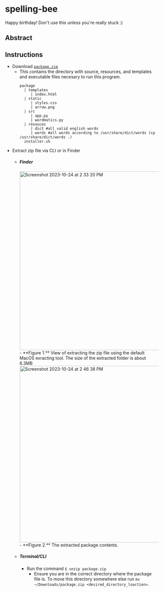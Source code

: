 # spelling-bee
Happy birthday! Don't use this unless you're really stuck :)

## Abstract

## Instructions
- Download [`package.zip`](https://github.com/daus-s/spelling-bee/raw/main/package.zip)
  - This contains the directory with source, resources, and templates and executable files necesary to run this program.
    ```
    package
      | templates
         | index.html
      | static
         | styles.css
         | arrow.png
      | src
         | app.py
         | wordmatics.py
      | resouces
         | dict #all valid english words
         | words #all words according to /usr/share/dict/words (cp /usr/share/dict/words .)
      installer.sh
    ```
- Extract zip file via CLI or in Finder
  - ##### Finder
    <img width="584" alt="Screenshot 2023-10-24 at 2 33 20 PM" src="https://github.com/daus-s/spelling-bee/assets/48344654/648081c2-f822-47a7-aacc-363db565d8a9">
    - **Figure 1.** View of extracting the zip file using the default MacOS exracting tool. The size of the extracted folder is about 6.3MB
    
    <img width="577" alt="Screenshot 2023-10-24 at 2 46 38 PM" src="https://github.com/daus-s/spelling-bee/assets/48344654/8f68de16-6e80-4714-9f26-70275828fcc1">
    - **Figure 2.** The extracted package contents.
  - ##### Terminal/CLI
    - Run the command `$ unzip package.zip`
      - Ensure you are in the correct directory where the package file is. To move this directory somewhere else run `mv ~/Downloads/package.zip <desired_directory_loaction>`.
  
